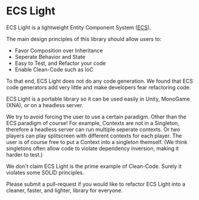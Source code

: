 ﻿# ECS Light

ECS Light is a lightweight Entity Component System ([ECS](https://en.wikipedia.org/wiki/Entity%E2%80%93component%E2%80%93system)).

The main design principles of this library should allow users to:

* Favor Composition over Inheritance
* Seperate Behavior and State
* Easy to Test, and Refactor your code
* Enable Clean-Code such as IoC

To that end, ECS Light does not do any code generation.  We found that
ECS code generators add very little and make developers fear refactoring code.

ECS Light is a portable library so it can be used easily in Unity, MonoGame (XNA), or 
on a headless server.

We try to avoid forcing the user to use a certain paradigm.  Other than the ECS paradigm of course!
For example, Contexts are not in a Singleton, therefore a headless server can run multiple
seperate contexts.  Or two players can play splitscreen with different contexts for each player.
The user is of course free to put a Context into a singleton themself.  (We think
singletons often allow code to violate dependency inversion, making it harder to test.)

We don't claim ECS Light is the prime example of Clean-Code.  Surely it violates some SOLID principles.

Please submit a pull-request if you would like to refactor ECS Light into a cleaner, faster, and lighter, library for everyone.
